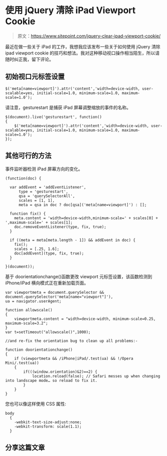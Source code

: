 # 使用 jQuery 清除 iPad Viewport Cookie

> 原文：<https://www.sitepoint.com/jquery-clear-ipad-viewport-cookie/>

最近在做一些关于 iPad 的工作，我想我应该发布一些关于如何使用 jQuery 清除 ipad viewport cookie 的技巧和想法。我对这种移动视口操作相当陌生，所以请随时纠正我，留下评论。


## 初始视口元标签设置

```
$('meta[name=viewport]').attr('content','width=device-width, user-scalable=yes, initial-scale=1.0, minimum-scale=1.0, maximum-scale=1.0');
```

请注意，gesturestart 是捕获 iPad 屏幕调整缩放的事件的名称。

```
$(document).live('gesturestart', function()
{
    $('meta[name=viewport]').attr('content','width=device-width, user-scalable=yes, initial-scale=1.0, minimum-scale=1.0, maximum-scale=1.0');
});
```

## 其他可行的方法

事件监听器检测 iPad 屏幕方向的变化。

```
(function(doc) {

  var addEvent = 'addEventListener',
      type = 'gesturestart',
      qsa = 'querySelectorAll',
      scales = [1, 1],
      meta = qsa in doc ? doc[qsa]('meta[name=viewport]') : [];

  function fix() {
    meta.content = 'width=device-width,minimum-scale=' + scales[0] + ',maximum-scale=' + scales[1];
    doc.removeEventListener(type, fix, true);
  }

  if ((meta = meta[meta.length - 1]) && addEvent in doc) {
    fix();
    scales = [.25, 1.6];
    doc[addEvent](type, fix, true);
  }

}(document));
```

基于 doorientationchange()函数更改 viewport 元标签设置，该函数检测到 iPhone/iPad 横向模式正在重新加载页面。

```
var viewportmeta = document.querySelector && document.querySelector('meta[name="viewport"]'),
ua = navigator.userAgent;

function allowscale()
{
    viewportmeta.content = "width=device-width, minimum-scale=0.25, maximum-scale=3.2";
}
var t=setTimeout("allowscale()",1000);

//and re-fix the orientation bug to clean up all problems:-

function doorientationchange()
{
    if (viewportmeta && /iPhone|iPad/.test(ua) && !/Opera Mini/.test(ua))
    {
        if(((window.orientation)&2)==2) {
            location.reload(false); // Safari messes up when changing into landscape mode… so reload to fix it.
        }
    }
}
```

您也可以像这样使用 CSS 属性:

```
body
  {
    -webkit-text-size-adjust:none;
    -webkit-transform: scale(1.1);
  }
```

## 分享这篇文章